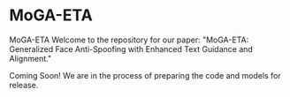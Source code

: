 # MoGA-ETA
MoGA-ETA
Welcome to the repository for our paper: "MoGA-ETA: Generalized Face Anti-Spoofing with
Enhanced Text Guidance and Alignment."

Coming Soon!
We are in the process of preparing the code and models for release.
